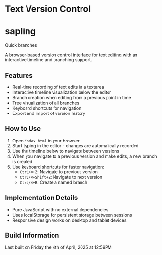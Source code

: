 # Text Version Control
# sapling
Quick branches

A browser-based version control interface for text editing with an interactive timeline and branching support.

## Features

- Real-time recording of text edits in a textarea
- Interactive timeline visualization below the editor
- Branch creation when editing from a previous point in time
- Tree visualization of all branches
- Keyboard shortcuts for navigation
- Export and import of version history

## How to Use

1. Open `index.html` in your browser
2. Start typing in the editor - changes are automatically recorded
3. Use the timeline below to navigate between versions
4. When you navigate to a previous version and make edits, a new branch is created
5. Use keyboard shortcuts for faster navigation:
   - `Ctrl/⌘+Z`: Navigate to previous version
   - `Ctrl/⌘+Shift+Z`: Navigate to next version
   - `Ctrl/⌘+B`: Create a named branch

## Implementation Details

- Pure JavaScript with no external dependencies
- Uses localStorage for persistent storage between sessions
- Responsive design works on desktop and tablet devices

## Build Information

Last built on Friday the 4th of April, 2025 at 12:59PM
